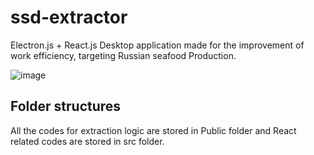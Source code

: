 # ssd-extractor
Electron.js + React.js Desktop application made for the improvement of work efficiency, targeting Russian seafood Production. 

![image](https://github.com/NT1210/ssd-extractor/assets/147454467/de228a5b-aaaf-4abb-93ac-cab86c2b6e65)

## Folder structures
All the codes for extraction logic are stored in Public folder and React related codes are stored in src folder.
